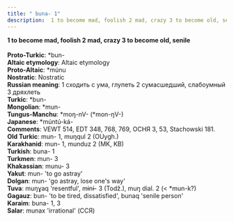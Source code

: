 ```yaml
---
title: " buna- 1"
description:  1 to become mad, foolish 2 mad, crazy 3 to become old, senile
---
```

<p data-pagefind-weight="0.5">
<strong> 1 to become mad, foolish 2 mad, crazy 3 to become old, senile</strong><br><br>
<strong>Proto-Turkic</strong>:  *bun-<br>
<strong>Altaic etymology</strong>:  Altaic etymology<br>
<strong> Proto-Altaic</strong>:  *múnu<br>
<strong>Nostratic</strong>:  Nostratic<br>
<strong>Russian meaning</strong>:  1 сходить с ума, глупеть 2 сумасшедший, слабоумный 3 дряхлеть<br>
<strong>Turkic</strong>:  *bun-<br>
<strong>Mongolian</strong>:  *mun-<br>
<strong>Tungus-Manchu</strong>:  *moŋ-nV- (*mon-ŋV-)<br>
<strong>Japanese</strong>:  *múntú-ká-<br>
<strong>Comments</strong>:  VEWT 514, EDT 348, 768, 769, ОСНЯ 3, 53, Stachowski 181.<br>
<strong>Old Turkic</strong>:  mun- 1, muŋqul 2 (OUygh.)<br>
<strong>Karakhanid</strong>:  mun- 1, munduz 2 (MK, KB)<br>
<strong>Turkish</strong>:  buna- 1<br>
<strong>Turkmen</strong>:  mun- 3<br>
<strong>Khakassian</strong>:  munu- 3<br>
<strong>Yakut</strong>:  mun- 'to go astray'<br>
<strong>Dolgan</strong>:  mun- 'go astray, lose one's way'<br>
<strong>Tuva</strong>:  muŋɣaq 'resentful', mɨnɨ- 3 (Todž.), muŋ dial. 2 (< *mun-k?)<br>
<strong>Gagauz</strong>:  bun- 'to be tired, dissatisfied', bunaq 'senile person'<br>
<strong>Karaim</strong>:  buna- 1, 3<br>
<strong>Salar</strong>:  munax 'irrational' (ССЯ)<br>

</p>
